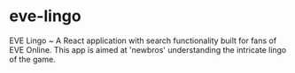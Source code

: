 # eve-lingo
EVE Lingo ~ A React application with search functionality built for fans of EVE Online. This app is aimed at 'newbros' understanding the intricate lingo of the game.
